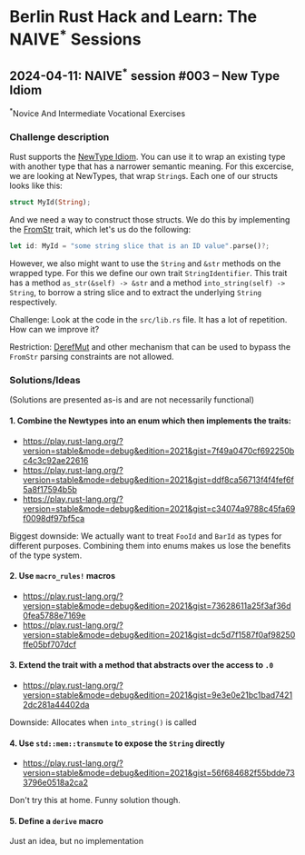 # Berlin Rust Hack and Learn: The NAIVE<sup>*</sup> Sessions

## 2024-04-11: NAIVE<sup>*</sup> session #003 – New Type Idiom

<sup>*</sup>Novice And Intermediate Vocational Exercises

### Challenge description

Rust supports the [NewType Idiom](https://doc.rust-lang.org/rust-by-example/generics/new_types.html).
You can use it to wrap an existing type with another type that has a narrower semantic meaning.
For this excercise, we are looking at NewTypes, that wrap `String`s. Each one of our structs looks like this:

```rust
struct MyId(String);
```

And we need a way to construct those structs.
We do this by implementing the [FromStr](https://doc.rust-lang.org/std/str/trait.FromStr.html) trait,
which let's us do the following:

```rust
let id: MyId = "some string slice that is an ID value".parse()?;
```

However, we also might want to use the `String` and `&str` methods on the wrapped type.
For this we define our own trait `StringIdentifier`.
This trait has a method `as_str(&self) -> &str` and a method `into_string(self) -> String`,
to borrow a string slice and to extract the underlying `String` respectively.

Challenge: Look at the code in the `src/lib.rs` file. It has a lot of repetition. How can we improve it?

Restriction: [DerefMut](https://doc.rust-lang.org/std/ops/trait.DerefMut.html)
and other mechanism that can be used to bypass the `FromStr` parsing constraints are not allowed.

### Solutions/Ideas

(Solutions are presented as-is and are not necessarily functional)

#### 1. Combine the Newtypes into an enum which then implements the traits:

* https://play.rust-lang.org/?version=stable&mode=debug&edition=2021&gist=7f49a0470cf692250bc4c3c92ae22616
* https://play.rust-lang.org/?version=stable&mode=debug&edition=2021&gist=ddf8ca56713f4f4fef6f5a8f17594b5b
* https://play.rust-lang.org/?version=stable&mode=debug&edition=2021&gist=c34074a9788c45fa69f0098df97bf5ca

Biggest downside: We actually want to treat `FooId` and `BarId` as types for different purposes.
Combining them into enums makes us lose the benefits of the type system.

#### 2. Use `macro_rules!` macros

* https://play.rust-lang.org/?version=stable&mode=debug&edition=2021&gist=73628611a25f3af36d0fea5788e7169e
* https://play.rust-lang.org/?version=stable&mode=debug&edition=2021&gist=dc5d7f1587f0af98250ffe05bf707dcf

#### 3. Extend the trait with a method that abstracts over the access to `.0`

* https://play.rust-lang.org/?version=stable&mode=debug&edition=2021&gist=9e3e0e21bc1bad74212dc281a44402da

Downside: Allocates when `into_string()` is called


#### 4. Use `std::mem::transmute` to expose the `String` directly

* https://play.rust-lang.org/?version=stable&mode=debug&edition=2021&gist=56f684682f55bdde733796e0518a2ca2

Don't try this at home. Funny solution though.

#### 5. Define a `derive` macro

Just an idea, but no implementation

